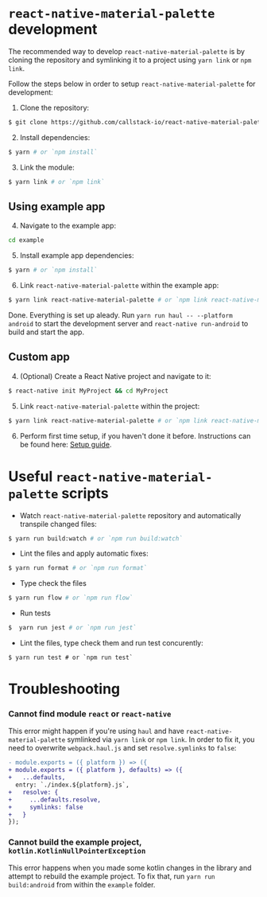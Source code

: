 # `react-native-material-palette` development

The recommended way to develop `react-native-material-palette` is by cloning the repository and symlinking it to a project using `yarn link` or `npm link`.

Follow the steps below in order to setup `react-native-material-palette` for development:

1. Clone the repository:
```bash
$ git clone https://github.com/callstack-io/react-native-material-palette.git
```

2. Install dependencies:
```bash
$ yarn # or `npm install`
```

3. Link the module:
```bash
$ yarn link # or `npm link`
```

## Using example app
4. Navigate to the example app:
```bash
cd example
```

5. Install example app dependencies:
```bash
$ yarn # or `npm install`
```

6. Link `react-native-material-palette` within the example app:
```bash
$ yarn link react-native-material-palette # or `npm link react-native-material-palette`
```

Done. Everything is set up aleady. Run `yarn run haul -- --platform android` to start the development server and `react-native run-android` to build and start the app.

## Custom app

4. (Optional) Create a React Native project and navigate to it:
```bash
$ react-native init MyProject && cd MyProject
```

5. Link `react-native-material-palette` within the project:
```bash
$ yarn link react-native-material-palette # or `npm link react-native-material-palette`
```

6. Perform first time setup, if you haven't done it before. Instructions can be found here: [Setup guide](./SETUP.md).

# Useful `react-native-material-palette` scripts

* Watch `react-native-material-palette` repository and automatically transpile changed files:
```bash
$ yarn run build:watch # or `npm run build:watch`
```

* Lint the files and apply automatic fixes:
```bash
$ yarn run format # or `npm run format`
```

* Type check the files
```bash
$ yarn run flow # or `npm run flow`
```

* Run tests
```bash
$  yarn run jest # or `npm run jest`
```

* Lint the files, type check them and run test concurently:
```
$ yarn run test # or `npm run test`
```

# Troubleshooting

### Cannot find module `react` or `react-native`
This error might happen if you're using `haul` and have `react-native-material-palette` symlinked via `yarn link` or `npm link`. In order to fix it, you need to overwrite `webpack.haul.js` and set `resolve.symlinks` to `false`:

```diff
- module.exports = ({ platform }) => ({
+ module.exports = ({ platform }, defaults) => ({
+   ...defaults,
  entry: `./index.${platform}.js`,
+   resolve: {
+     ...defaults.resolve,
+     symlinks: false
+   }
});
```

### Cannot build the example project, `kotlin.KotlinNullPointerException`
This error happens when you made some kotlin changes in the library and attempt to rebuild the example project. To fix that, run `yarn run build:android` from within the `example` folder.

